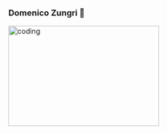 ### Domenico Zungri 👋
<img src="https://github.com/DevDomenico/DevDomenico/assets/135279072/490f5c22-0de3-4010-a51b-16f93e31081a" alt="coding" width="300px" height="200px">






<!--
**DevDomenico/DevDomenico** is a ✨ _special_ ✨ repository because its `README.md` (this file) appears on your GitHub profile.

Here are some ideas to get you started:

- 🔭 I’m currently working on ...
- 🌱 I’m currently learning ...
- 👯 I’m looking to collaborate on ...
- 🤔 I’m looking for help with ...
- 💬 Ask me about ...
- 📫 How to reach me: ...
- 😄 Pronouns: ...
- ⚡ Fun fact: ...
-->
